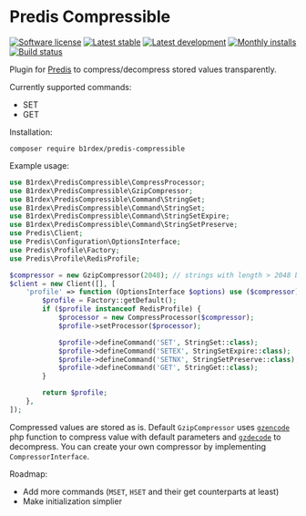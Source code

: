 # Predis Compressible

[![Software license][ico-license]](LICENSE)
[![Latest stable][ico-version-stable]][link-packagist]
[![Latest development][ico-version-dev]][link-packagist]
[![Monthly installs][ico-downloads-monthly]][link-downloads]
[![Build status][ico-travis]][link-travis]

Plugin for [Predis](https://github.com/nrk/predis) to compress/decompress stored values transparently.

Currently supported commands:
- SET
- GET

Installation:
```
composer require b1rdex/predis-compressible
```

Example usage:
```php
use B1rdex\PredisCompressible\CompressProcessor;
use B1rdex\PredisCompressible\GzipCompressor;
use B1rdex\PredisCompressible\Command\StringGet;
use B1rdex\PredisCompressible\Command\StringSet;
use B1rdex\PredisCompressible\Command\StringSetExpire;
use B1rdex\PredisCompressible\Command\StringSetPreserve;
use Predis\Client;
use Predis\Configuration\OptionsInterface;
use Predis\Profile\Factory;
use Predis\Profile\RedisProfile;

$compressor = new GzipCompressor(2048); // strings with length > 2048 bytes will be compressed
$client = new Client([], [
    'profile' => function (OptionsInterface $options) use ($compressor) {
        $profile = Factory::getDefault();
        if ($profile instanceof RedisProfile) {
            $processor = new CompressProcessor($compressor);
            $profile->setProcessor($processor);

            $profile->defineCommand('SET', StringSet::class);
            $profile->defineCommand('SETEX', StringSetExpire::class);
            $profile->defineCommand('SETNX', StringSetPreserve::class);
            $profile->defineCommand('GET', StringGet::class);
        }

        return $profile;
    },
]);
```

Compressed values are stored as is.
Default `GzipCompressor` uses [`gzencode`](http://php.net/gzencode) php function to compress value with default parameters and [`gzdecode`](http://php.net/gzdecode) to decompress.
You can create your own compressor by implementing `CompressorInterface`.

Roadmap:
- Add more commands (`MSET`, `HSET` and their get counterparts at least)
- Make initialization simplier

[ico-license]: https://img.shields.io/github/license/b1rdex/predis-compressible.svg?style=flat-square
[ico-version-stable]: https://img.shields.io/packagist/v/b1rdex/predis-compressible.svg?style=flat-square
[ico-version-dev]: https://img.shields.io/packagist/vpre/b1rdex/predis-compressible.svg?style=flat-square
[ico-downloads-monthly]: https://img.shields.io/packagist/dm/b1rdex/predis-compressible.svg?style=flat-square
[ico-travis]: https://img.shields.io/travis/b1rdex/predis-compressible.svg?style=flat-square

[link-packagist]: https://packagist.org/packages/b1rdex/predis-compressible
[link-travis]: https://travis-ci.org/b1rdex/predis-compressible
[link-downloads]: https://packagist.org/packages/b1rdex/predis-compressible/stats
